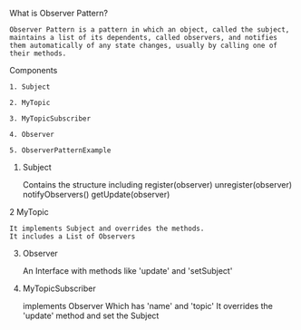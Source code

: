 What is Observer Pattern?

    Observer Pattern is a pattern in which an object, called the subject, maintains a list of its dependents, called observers, and notifies them automatically of any state changes, usually by calling one of their methods.

Components

    1. Subject

    2. MyTopic

    3. MyTopicSubscriber

    4. Observer

    5. ObserverPatternExample

1. Subject

   Contains the structure including
   register(observer)
   unregister(observer)
   notifyObservers()
   getUpdate(observer)

2 MyTopic

    It implements Subject and overrides the methods.
    It includes a List of Observers

3. Observer

   An Interface with methods like 'update' and 'setSubject'

4) MyTopicSubscriber

   implements Observer
   Which has 'name' and 'topic'
   It overrides the 'update' method and set the Subject
